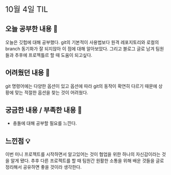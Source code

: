 <span style="font-size : 24px"> 10월 4일 TIL </span>

## 오늘 공부한 내용 📘

오늘은 깃헙에 대해 공부했다. git의 기본적이 사용법보다 원격 레포지토리와 로컬의 branch 동기화가 잘 되지않아 이 점에 대해 알아보았다. 그리고 블로그 글로 남겨 팀원들과 추후에 프로젝틀르 할 때 도움이 되고싶다.

## 어려웠던 내용 🤔

git 명령어에는 다양한 옵션이 있고 옵션에 따라 git의 동작이 확연히 다르기 때문에 상황에 맞는 적절한 옵션을 찾는 것이 어려웠다.

## 궁금한 내용 / 부족한 내용 🧐

- 충돌에 대해 공부할 필요를 느낀다.

## 느낀점 💡

이번 미니 프로젝트를 시작하면서 알고있어는 것이 협업을 위한 하나의 자신감이라는 것을 알게 됐다. 추후 다른 프로젝트를 할 때 팀원간 원활한 소통을 위해 배운 것들을 글로 정리해서 공유하면 좋을 것이라 생각한다.
